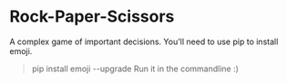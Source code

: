 
# Rock-Paper-Scissors
A complex game of important decisions. 
You'll need to use pip to install emoji. 
>pip install emoji --upgrade
Run it in the commandline :)
